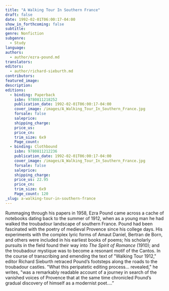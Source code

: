 ```yaml
---
title: "A Walking Tour In Southern France"
draft: false
date: 1992-02-01T06:00:17-04:00
show_in_forthcoming: false
subtitle:
genre: Nonfiction
subgenre:
  - Study
language:
authors:
  - author/ezra-pound.md
translators:
editors:
  - author/richard-sieburth.md
contributors:
featured_image:
description:
editions:
  - binding: Paperback
    isbn: 9780811218252
    publication_date: 1992-02-01T06:00:17-04:00
    cover_image: /images/A_Walking_Tour_In_Southern_France.jpg
    forsale: false
    saleprice:
    shipping_charge:
    price_us:
    price_cn:
    trim_size: 6x9
    Page_count:
  - binding: Clothbound
    isbn: 9780811212236
    publication_date: 1992-02-01T06:00:17-04:00
    cover_image: /images/A_Walking_Tour_In_Southern_France.jpg
    forsale: false
    saleprice:
    shipping_charge:
    price_us: 22.95
    price_cn:
    trim_size: 6x9
    Page_count: 120
_slug: a-walking-tour-in-southern-france
---
```


Rummaging through his papers in 1958, Ezra Pound came across a cache of notebooks dating back to the summer of 1912, when as a young man he had walked the troubadour landscape of southern France. Pound had been fascinated with the poetry of medieval Provence since his college days. His experiments with the complex lyric forms of Amaut Daniel, Bertran de Born, and others were included in his earliest books of poems; his scholarly pursuits in the field found their way into _The Spirit of Romance_ (1910); and the troubadour mystique was to become a resonant motif of the Cantos. In the course of transcribing and emending the text of "Walking Tour 1912," editor Richard Sieburth retraced Pound’s footsteps along the roads to the troubadour castles. "What this peripatetic editing process... revealed," he writes, "was a remarkably readable account of a journey in search of the vanished voices of Provence that at the same time chronicled Pound’s gradual discovery of himself as a modernist poet….”

